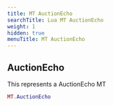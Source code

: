 ```yaml
---
title: MT AuctionEcho
searchTitle: Lua MT AuctionEcho
weight: 1
hidden: true
menuTitle: MT AuctionEcho
---
```

## AuctionEcho

This represents a AuctionEcho MT
```lua
MT.AuctionEcho
```